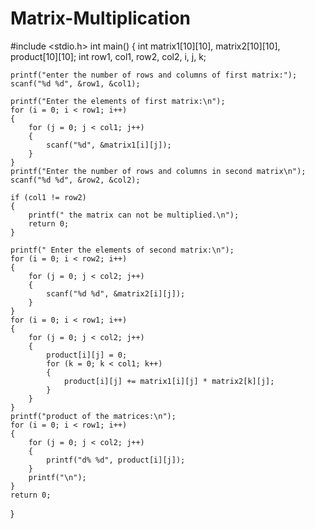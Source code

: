 # Matrix-Multiplication
#include <stdio.h>
int main()
{
    int matrix1[10][10], matrix2[10][10], product[10][10];
    int row1, col1, row2, col2, i, j, k;

    printf("enter the number of rows and columns of first matrix:");
    scanf("%d %d", &row1, &col1);

    printf("Enter the elements of first matrix:\n");
    for (i = 0; i < row1; i++)
    {
        for (j = 0; j < col1; j++)
        {
            scanf("%d", &matrix1[i][j]);
        }
    }
    printf("Enter the number of rows and columns in second matrix\n");
    scanf("%d %d", &row2, &col2);

    if (col1 != row2)
    {
        printf(" the matrix can not be multiplied.\n");
        return 0;
    }

    printf(" Enter the elements of second matrix:\n");
    for (i = 0; i < row2; i++)
    {
        for (j = 0; j < col2; j++)
        {
            scanf("%d %d", &matrix2[i][j]);
        }
    }
    for (i = 0; i < row1; i++)
    {
        for (j = 0; j < col2; j++)
        {
            product[i][j] = 0;
            for (k = 0; k < col1; k++)
            {
                product[i][j] += matrix1[i][j] * matrix2[k][j];
            }
        }
    }
    printf("product of the matrices:\n");
    for (i = 0; i < row1; i++)
    {
        for (j = 0; j < col2; j++)
        {
            printf("d% %d", product[i][j]);
        }
        printf("\n");
    }
    return 0;
}
